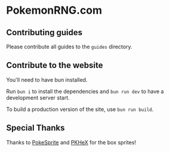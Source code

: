 # PokemonRNG.com

## Contributing guides

Please contribute all guides to the `guides` directory.

## Contribute to the website

You'll need to have bun installed.

Run `bun i` to install the dependencies and `bun run dev` to have a development server start.

To build a production version of the site, use `bun run build`.

## Special Thanks

Thanks to [PokeSprite](https://github.com/msikma/pokesprite/) and [PKHeX](https://github.com/kwsch/PKHeX) for the box sprites!
